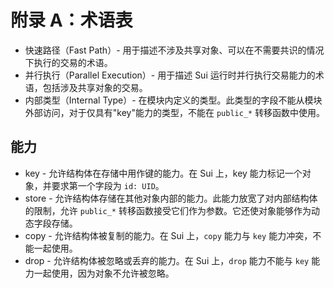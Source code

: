 # 附录 A：术语表

- 快速路径（Fast Path）- 用于描述不涉及共享对象、可以在不需要共识的情况下执行的交易的术语。
- 并行执行（Parallel Execution）- 用于描述 Sui 运行时并行执行交易能力的术语，包括涉及共享对象的交易。
- 内部类型（Internal Type）- 在模块内定义的类型。此类型的字段不能从模块外部访问，对于仅具有"key"能力的类型，不能在 `public_*` 转移函数中使用。

## 能力

- key - 允许结构体在存储中用作键的能力。在 Sui 上，key 能力标记一个对象，并要求第一个字段为 `id: UID`。
- store - 允许结构体存储在其他对象内部的能力。此能力放宽了对内部结构体的限制，允许 `public_*` 转移函数接受它们作为参数。它还使对象能够作为动态字段存储。
- copy - 允许结构体被复制的能力。在 Sui 上，`copy` 能力与 `key` 能力冲突，不能一起使用。
- drop - 允许结构体被忽略或丢弃的能力。在 Sui 上，`drop` 能力不能与 `key` 能力一起使用，因为对象不允许被忽略。